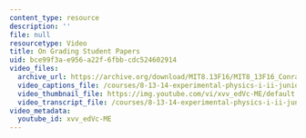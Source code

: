 ```yaml
---
content_type: resource
description: ''
file: null
resourcetype: Video
title: On Grading Student Papers
uid: bce99f3a-e956-a22f-6fbb-cdc524602914
video_files:
  archive_url: https://archive.org/download/MIT8.13F16/MIT8_13F16_Conrad_Grading_Student_Papers_300k.mp4
  video_captions_file: /courses/8-13-14-experimental-physics-i-ii-junior-lab-fall-2016-spring-2017/4daf91ef7fc95585a4ced3eb2f6d85a9_xvv_edVc-ME.vtt
  video_thumbnail_file: https://img.youtube.com/vi/xvv_edVc-ME/default.jpg
  video_transcript_file: /courses/8-13-14-experimental-physics-i-ii-junior-lab-fall-2016-spring-2017/9aebd1f941ee36501c6b581b990a5d9b_xvv_edVc-ME.pdf
video_metadata:
  youtube_id: xvv_edVc-ME
---
```

